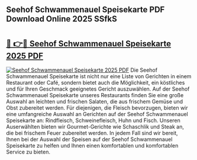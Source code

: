 ## Seehof Schwammenauel Speisekarte PDF Download Online 2025 SSfkS

# <h2><a href="http://gc8z95f.nevu.top/?p=Seehof+Schwammenauel+Speisekarte">🔗 👉🔴 Seehof Schwammenauel Speisekarte 2025 PDF</a></h2>

[![Seehof Schwammenauel Speisekarte 2025 PDF](https://i.imgur.com/dBaPXMq.png)](http://gc8z95f.nevu.top/?p=Seehof+Schwammenauel+Speisekarte)
Die Seehof Schwammenauel Speisekarte ist nicht nur eine Liste von Gerichten in einem Restaurant oder Café, sondern bietet auch die Möglichkeit, ein köstliches und für Ihren Geschmack geeignetes Gericht auszuwählen. Auf der Seehof Schwammenauel Speisekarte unseres Restaurants finden Sie eine große Auswahl an leichten und frischen Salaten, die aus frischem Gemüse und Obst zubereitet werden. Für diejenigen, die Fleisch bevorzugen, bieten wir eine umfangreiche Auswahl an Gerichten auf der Seehof Schwammenauel Speisekarte an: Rindfleisch, Schweinefleisch, Huhn und Fisch. Unseren Auserwählten bieten wir Gourmet-Gerichte wie Schaschlik und Steak an, die bei frischem Feuer zubereitet werden. In jedem Fall sind wir bereit, Ihnen bei der Auswahl der Speisen auf der Seehof Schwammenauel Speisekarte zu helfen und Ihnen einen komfortablen und komfortablen Service zu bieten.
